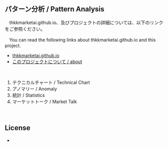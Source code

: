 ## **パターン分析 / Pattern Analysis**

　thkkmarketai.github.io、及びプロジェクトの詳細については、以下のリンクをご参照ください。

　You can read the following links about thkkmarketai.github.io and this project.

- [thkkmarketai.github.io](https://thkkmarketai.github.io)
- [このプロジェクトについて / about](https://thkkmarketai.github.io/about)

&emsp;

1. テクニカルチャート / Technical Chart
2. アノマリー / Anomaly
3. 統計 / Statistics
4. マーケットトーク / Market Talk

&emsp;

## **License**
-

&emsp;


<!-- １周期（分、時間、日、週・・などの時間周期、イベントの前と後） -->
